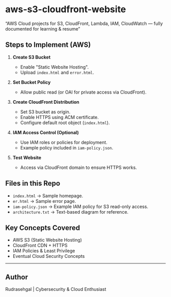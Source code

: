 # aws-s3-cloudfront-website
“AWS Cloud projects for S3, CloudFront, Lambda, IAM, CloudWatch — fully documented for learning &amp; resume”



## Steps to Implement (AWS)
1. **Create S3 Bucket**
   - Enable "Static Website Hosting".
   - Upload `index.html` and `error.html`.

2. **Set Bucket Policy**
   - Allow public read (or OAI for private access via CloudFront).

3. **Create CloudFront Distribution**
   - Set S3 bucket as origin.
   - Enable HTTPS using ACM certificate.
   - Configure default root object (`index.html`).

4. **IAM Access Control (Optional)**
   - Use IAM roles or policies for deployment.
   - Example policy included in `iam-policy.json`.

5. **Test Website**
   - Access via CloudFront domain to ensure HTTPS works.

## Files in this Repo
- `index.html` → Sample homepage.
- `er.html` → Sample error page.
- `iam-policy.json` → Example IAM policy for S3 read-only access.
- `architecture.txt` → Text-based diagram for reference.

## Key Concepts Covered
- AWS S3 (Static Website Hosting)
- CloudFront CDN + HTTPS
- IAM Policies & Least Privilege
- Eventual Cloud Security Concepts

---

## Author
Rudrasehgal | Cybersecurity & Cloud Enthusiast

